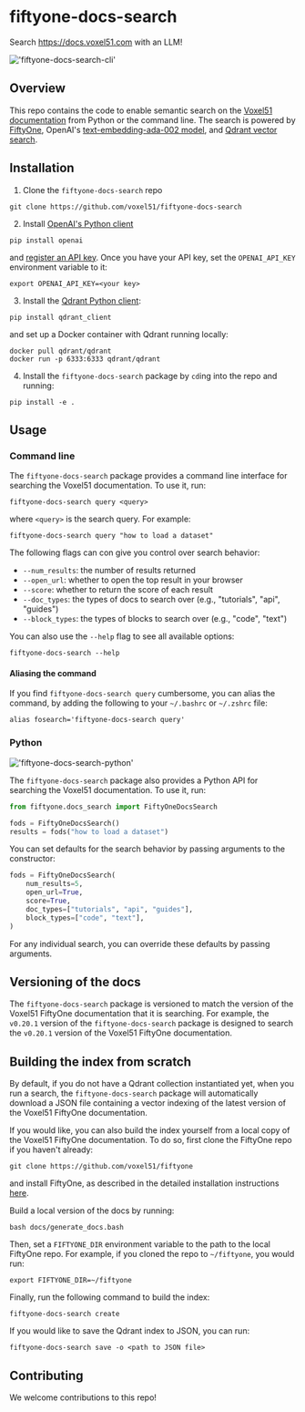 # fiftyone-docs-search
Search https://docs.voxel51.com with an LLM!

!['fiftyone-docs-search-cli'](fiftyone/docs_search/images/cli_example.gif)


## Overview

This repo contains the code to enable semantic search on the 
[Voxel51 documentation](https://docs.voxel51.com) from Python or the command 
line. The search is powered by [FiftyOne](https://github.com/voxel51/fiftyone), 
OpenAI's [text-embedding-ada-002 model](https://platform.openai.com/docs/guides/embeddings), and [Qdrant vector search](https://qdrant.tech/).

## Installation

1. Clone the `fiftyone-docs-search` repo 

```shell
git clone https://github.com/voxel51/fiftyone-docs-search
```

2. Install [OpenAI's Python client](https://github.com/openai/openai-python) 

```shell
pip install openai
```

 and [register an API key](https://platform.openai.com/account/api-keys). Once you have your API key, set the `OPENAI_API_KEY` environment variable to it:

```shell
export OPENAI_API_KEY=<your key>
```

3. Install the [Qdrant Python client](https://github.com/qdrant/qdrant-client): 

```shell
pip install qdrant_client
```

and set up a Docker container with Qdrant running locally:

```shell
docker pull qdrant/qdrant
docker run -p 6333:6333 qdrant/qdrant
```

4. Install the `fiftyone-docs-search` package by `cd`ing into the repo and running:

```shell
pip install -e .
```

## Usage

### Command line

The `fiftyone-docs-search` package provides a command line interface for
searching the Voxel51 documentation. To use it, run:

```shell
fiftyone-docs-search query <query>
```

where `<query>` is the search query. For example:

```shell
fiftyone-docs-search query "how to load a dataset"
```

The following flags can con give you control over search behavior:
- `--num_results`: the number of results returned
- `--open_url`: whether to open the top result in your browser
- `--score`: whether to return the score of each result
- `--doc_types`: the types of docs to search over (e.g., "tutorials", "api", "guides")
- `--block_types`: the types of blocks to search over (e.g., "code", "text")

You can also use the `--help` flag to see all available options:

```shell
fiftyone-docs-search --help
```

#### Aliasing the command

If you find `fiftyone-docs-search query` cumbersome, you can alias the command, by adding the following to your `~/.bashrc` or `~/.zshrc` file:

```
alias fosearch='fiftyone-docs-search query'
```

### Python

!['fiftyone-docs-search-python'](fiftyone/docs_search/images/python_example.gif)

The `fiftyone-docs-search` package also provides a Python API for searching the
Voxel51 documentation. To use it, run:

```py
from fiftyone.docs_search import FiftyOneDocsSearch

fods = FiftyOneDocsSearch()
results = fods("how to load a dataset")
```

You can set defaults for the search behavior by passing arguments to the
constructor:

```py
fods = FiftyOneDocsSearch(
    num_results=5,
    open_url=True,
    score=True,
    doc_types=["tutorials", "api", "guides"],
    block_types=["code", "text"],
)
```

For any individual search, you can override these defaults by passing arguments.

## Versioning of the docs

The `fiftyone-docs-search` package is versioned to match the version of the
Voxel51 FiftyOne documentation that it is searching. For example, the `v0.20.1`
version of the `fiftyone-docs-search` package is designed to search the
`v0.20.1` version of the Voxel51 FiftyOne documentation.

## Building the index from scratch

By default, if you do not have a Qdrant collection instantiated yet, when you 
run a search, the `fiftyone-docs-search` package will automatically download
a JSON file containing a vector indexing of the latest version of the Voxel51
FiftyOne documentation.

If you would like, you can also build the index yourself from a local copy of
the Voxel51 FiftyOne documentation. To do so, first clone the FiftyOne repo if 
you haven't already:

```shell
git clone https://github.com/voxel51/fiftyone
```

and install FiftyOne, as described in the detailed installation instructions 
[here](https://github.com/voxel51/fiftyone#installation-1).

Build a local version of the docs by running:

```shell
bash docs/generate_docs.bash
```

Then, set a `FIFTYONE_DIR` environment variable to the path to the local FiftyOne repo. For example, if you cloned the repo to `~/fiftyone`, you would run:

```shell
export FIFTYONE_DIR=~/fiftyone
```

Finally, run the following command to build the index:

```shell
fiftyone-docs-search create
```

If you would like to save the Qdrant index to JSON, you can run:

```shell
fiftyone-docs-search save -o <path to JSON file>
```


## Contributing

We welcome contributions to this repo!


